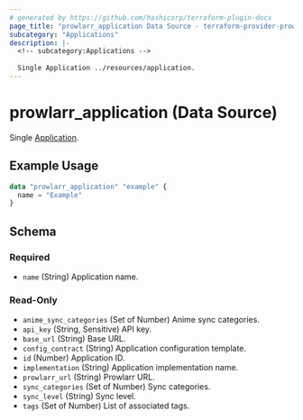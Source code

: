 ```yaml
---
# generated by https://github.com/hashicorp/terraform-plugin-docs
page_title: "prowlarr_application Data Source - terraform-provider-prowlarr"
subcategory: "Applications"
description: |-
  <!-- subcategory:Applications -->
  
  Single Application ../resources/application.
---
```


# prowlarr_application (Data Source)

<!-- subcategory:Applications -->
Single [Application](../resources/application).

## Example Usage

```terraform
data "prowlarr_application" "example" {
  name = "Example"
}
```

<!-- schema generated by tfplugindocs -->
## Schema

### Required

- `name` (String) Application name.

### Read-Only

- `anime_sync_categories` (Set of Number) Anime sync categories.
- `api_key` (String, Sensitive) API key.
- `base_url` (String) Base URL.
- `config_contract` (String) Application configuration template.
- `id` (Number) Application ID.
- `implementation` (String) Application implementation name.
- `prowlarr_url` (String) Prowlarr URL.
- `sync_categories` (Set of Number) Sync categories.
- `sync_level` (String) Sync level.
- `tags` (Set of Number) List of associated tags.


